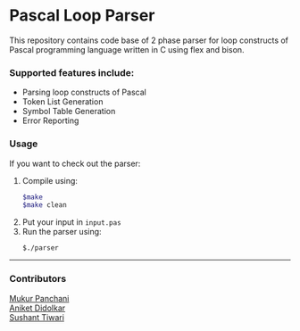 # Pascal Loop Parser

This repository contains code base of 2 phase parser for loop constructs of Pascal programming language written in C using flex and bison.

### Supported features include: <br>
* Parsing loop constructs of Pascal
* Token List Generation
* Symbol Table Generation
* Error Reporting

### Usage
If you want to check out the parser: <br>
1. Compile using:
    ```sh
    $make
    $make clean
    ```
2. Put your input in `input.pas`
3. Run the parser using:
    ```
    $./parser
    ```
---
### Contributors
[Mukur Panchani](https://github.com/3sne/)<br>
[Aniket Didolkar](https://github.com/dido1998)<br>
[Sushant Tiwari](https://github.com/tiwarisushant)<br>
